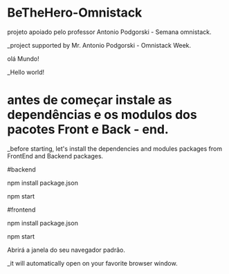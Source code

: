 # BeTheHero-Omnistack
projeto apoiado pelo professor Antonio Podgorski - Semana omnistack.

_project supported by Mr. Antonio Podgorski - Omnistack Week.

olá Mundo!

_Hello world!

# antes de começar instale as dependências e os modulos dos pacotes Front e Back - end.

_before starting, let's install the dependencies and modules packages from FrontEnd and Backend packages.

#backend

npm install package.json

npm start

#frontend

npm install package.json

npm start

Abrirá a janela do seu navegador padrão.

_it will automatically open on your favorite browser window.

